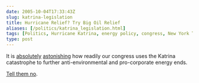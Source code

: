 ```yaml
--- 
date: 2005-10-04T17:33:43Z
slug: katrina-legislation
title: Hurricane Relief? Try Big Oil Relief
aliases: [/politics/katrina_legislation.html]
tags: [Politics, Hurricane Katrina, energy policy, congress, New York Times, Salon.com, NRDC]
type: post
---
```


It is [absolutely][] [astonishing] how readily our congress uses the Katrina
catastrophe to further anti-environmental and pro-corporate energy ends.

[Tell them no].

  [absolutely]: http://www.nytimes.com/2005/10/03/opinion/03mon2.html
    "New York Times: “Exploiting Katrina”"
  [astonishing]: http://www.salon.com/opinion/feature/2005/09/17/muckraker/
    "Salon.com: “Capitalizing on Katrina”"
  [Tell them no]: http://www.nrdcactionfund.org/ctt.asp?u=2066706&l=1409
    "NRDC: “Take Action Against Two Dangerous Energy Bills”"
